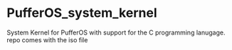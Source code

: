 # PufferOS_system_kernel
System Kernel for PufferOS with support for the C programming lanugage. repo comes with the iso file
